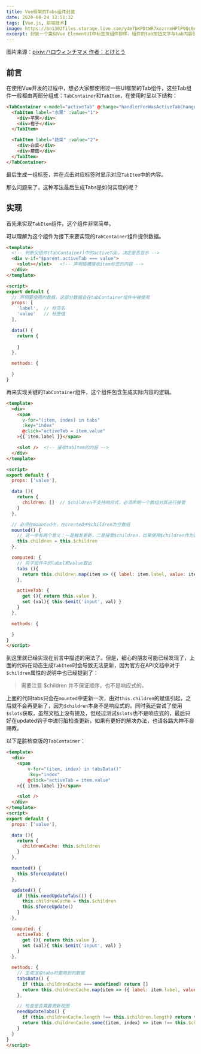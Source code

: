 ```yaml
---
title: Vue框架的Tabs组件封装
date: 2020-08-24 12:51:32
tags: [Vue.js, 前端技术]
image: https://bn1302files.storage.live.com/y4m7bKPDtWR7kozrrmHPlP9Qc6nHbWIPOYeGciDP98qclbpWeuh7lYASAAb9s8gpW9SLKgn4cmN3D8tVQLcESJlY1Pw07joLNwGIJcV5HoiUh8Vg38PhAfUUmfHP_3u8OF96TT3z-8qAJs2EcjR5_MO2ZWN2QuLj9AE0bPIoJb5wOuFZLuN1z4CdcBBYz0jz9xz?width=1024&height=724&cropmode=none
excerpt: 封装一个类似Vue ElementUI中标签页组件那样，组件的tab按钮文字与tab内容使用同一组件设置的组件。
---
```


图片来源：[pixiv:ハロウィンチマメ 作者：とけとう](https://www.pixiv.net/artworks/59744468)

## 前言

在使用Vue开发的过程中，想必大家都使用过一些UI框架的Tab组件，这些Tab组件一般都由两部分组成：`TabContainer`和`TabItem`，在使用时呈以下结构：

``` html
<TabContainer v-model="activeTab" @change="handlerForWasActiveTabChanged">
  <TabItem label="水果" :value="1">
    <div>苹果</div>
    <div>橙子</div>
  </TabItem>

  <TabItem label="蔬菜" :value="2">
    <div>白菜</div>
    <div>蘑菇</div>
  </TabItem>
</TabContainer>
```

最后生成一组标签，并在点击对应标签时显示对应`TabItem`中的内容。

那么问题来了，这种写法最后生成Tabs是如何实现的呢？

## 实现

首先来实现`TabItem`组件，这个组件非常简单。

可以理解为这个组件为接下来要实现的`TabContainer`组件提供数据。

``` html
<template>
  <!-- 判断父组件(TabContainer)中的activeTab，决定是否显示 -->
  <div v-if="$parent.activeTab === value">
    <slot></slot>   <!-- 声明插槽接收item标签的内容 -->
  </div>
</template>

<script>
export default {
  // 声明要使用的数据，这部分数据会在tabContainer组件中被使用
  props: [
    'label',  // 标签名
    'value'   // 标签值
  ],   

  data() {
    return {
      
    }
  },

  methods: {

  }
}
```

再来实现关键的`TabContainer`组件，这个组件包含生成实际内容的逻辑。

``` html
<template>
  <div>
    <span 
      v-for="(item, index) in tabs" 
      :key="index" 
      @click="activeTab = item.value"
    >{{ item.label }}</span>

    <slot />  <!-- 接收tabItem的内容 -->
  </div>
</template>

<script>
export default {
  props: ['value'],

  data (){
    return {
      children: []  // $children不支持响应式，必须声明一个数组对其进行接管
    }
  },

  // 必须在mounted中，在created中$children为空数组
  mounted() {
    // 这一步有两个意义：一是触发更新，二是接管$children，如果使用$children作为数据源，会发现即使手动更新，$children的数据依然会慢上一拍(拿到的总是上一次的数据)
    this.children = this.$children   
  },

  computed: {
    // 将子组件中的label和value取出
    tabs (){
      return this.children.map(item => ({ label: item.label, value: item.value }))
    },

    activeTab: {
      get (){ return this.value },
      set (val){ this.$emit('input', val) }
    }
  },

  methods: {

  }
}
</script>
```

到这里就已经实现在前言中描述的用法了。但是，细心的朋友可能已经发现了，上面的代码在动态生成`TabItem`时会导致无法更新，因为官方在API文档中对于`$children`属性的说明中也已经提到了：
> 需要注意 $children 并不保证顺序，也不是响应式的。

上面的代码tabs只会在`mounted`中更新一次，由对`this.children`的赋值引起，之后就不会再更新了，因为`$children`本身不是响应式的。同时我还尝试了使用`$slots`获取，虽然文档上没有提及，但经过测试`$slots`也不是响应式的，最后只好在updated钩子中进行脏检查更新，如果有更好的解决办法，也请各路大神不吝赐教。

以下是脏检查版的`TabContainer`：

``` html
<template>
  <div>
    <span 
        v-for="(item, index) in tabsData()" 
        :key="index" 
        @click="activeTab = item.value"
    >{{ item.label }}</span>

    <slot />
  </div>
</template>
<script>
export default {
  props: ['value'],

  data (){
    return {
      childrenCache: this.$children
    }
  },

  mounted() {
    this.$forceUpdate()
  },

  updated() {
    if (this.needUpdateTabs()) {
      this.childrenCache = this.$children
      this.$forceUpdate()
    }
  },

  computed: {
    activeTab: {
      get (){ return this.value },
      set (val){ this.$emit('input', val) }
    }
  },

  methods: {
    // 生成渲染tabs时要用到的数据
    tabsData() {
      if (this.childrenCache === undefined) return []
      return this.childrenCache.map(item => ({ label: item.label, value: item.value }))
    },

    // 检查是否需要更新视图
    needUpdateTabs() {
      if (this.childrenCache.length !== this.$children.length) return true
      return this.childrenCache.some((item, index) => item !== this.$children[index])
    }
  }
}
</script>
```